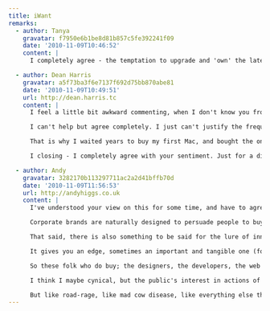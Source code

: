 ```yaml
---
title: iWant
remarks:
  - author: Tanya
    gravatar: f7950e6b1be8d81b857c5fe392241f09
    date: '2010-11-09T10:46:52'
    content: |
      I completely agree - the temptation to upgrade and 'own' the latest device(s) has become a way of life for most of us - and has become a fundamental part of our behaviour as consumers. Having owned (and replaced) quite a few Apple products myself, I am as guilty of having done this in the past. The issue is also that companies do not make it easy, or affordable, for consumers to be able to upgrade the components of their old devices, as their prime goal is to make more profit. Equal responsibility lies with the consumer and producer to think more ethically and in a more sustainable manner. This will require a fundamental change in behaviour.

  - author: Dean Harris
    gravatar: a5f73ba3f6e7137f692d75bb870abe81
    date: '2010-11-09T10:49:51'
    url: http://dean.harris.tc
    content: |
      I feel a little bit awkward commenting, when I don't know you from a bar of soap, but here goes.

      I can't help but agree completely. I just can't justify the frequent purchase of consumer goods - of any brand - if I don't explicitly need it. For me it's not so much about the environmental impact as it is about the personal impact. As you mentioned - everything you own has an ongoing cost on top of the initial purchase price.

      That is why I waited years to buy my first Mac, and bought the one I needed - not the one I wanted. It's why I still use an iPhone 3G, despite it starting to show its age, and the OS running slowly. It's also why, despite wanting one desperately, I'm hesitant to purchase a Kindle (no need for an iPad in my life). Sure, it's affordable now, but will I be able to justify the ongoing cost of it?

      I closing - I completely agree with your sentiment. Just for a different reason.

  - author: Andy
    gravatar: 3282170b113297711ac2a2d41bffb70d
    date: '2010-11-09T11:56:53'
    url: http://andyhiggs.co.uk
    content: |
      I've understood your view on this for some time, and have to agree in part that needless consumerism is not desirable (at least when there appears to be no thought given to environmental impacts), but I think this is a very typical indicator of the mood of UK society today.

      Corporate brands are naturally designed to persuade people to buy more, and the general conscience of the man in the street (including us web types) is influenced by whatever is 'hot' at the time. Trending is such a vastly important thing, and the faster our online lives get, the higher the turnover of trends. Twitter's very own trends feature is a shining example of this, with the fads literally lasting minutes. I think it's had a genuine influence on people's desire to pick up the 'hottest new thing' because they can tap directly into the fervour of the moment - that instant shot of hype - something which has increased exponentially since the start of the internet and on-demand services.

      That said, there is also something to be said for the lure of innovation to humans at the bleeding edge and with the disposable income. I think this has happened before, and happens whenever there is great change in technology. If you compare this age directly to the Industrial Revolution I believe you can directly correlate the rapid and repeated re-investment in new machinery, tools and new technology for that enlightened state of being 'ahead of the game'.

      It gives you an edge, sometimes an important and tangible one (for businesses, and certain consumers). And I'd argue that although it might seem that every man and his dog is buying an iPad or iPhone or whatever, the reality is that this group of early-adopters is actually very limited; the people who are doing it are generally people who are technical or have a vested interest somehow. The vast majority of people out there *don't* rush out to buy every Apple product.

      So these folk who do buy; the designers, the developers, the web types and then those with more money than sense, I think you'd always have poor luck persuading them that they don't need this stuff.

      I think I maybe cynical, but the public's interest in actions of 'great environmentalism' has passed for the moment. The media's sale of 'green' and the impending doom of the planet a couple of years ago really created a feeling of progress, but only when it was forced in the headlines.

      But like road-rage, like mad cow disease, like everything else that becomes a story - it has just become passé, and this year's focus is the gloom of recession, and like in the depression of the 1930's, tends to make aspirational futures and technological dream even more desirable and escapist than they normally might be. I maintain that most people in web/tech are currently doing better than most other industries at this point in time, and we are therefore as a group, more susceptible to be drawn to making these purchases just 'because we can' and are most regularly exposed to the 'trend coalface' than almost anybody else.
---
```

